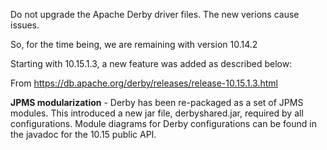 Do not upgrade the Apache Derby driver files. The new verions cause issues.

So, for the time being, we are remaining with version 10.14.2

Starting with 10.15.1.3, a new feature was added as described below:

From https://db.apache.org/derby/releases/release-10.15.1.3.html 

**JPMS modularization** - Derby has been re-packaged as a set of JPMS modules. This introduced a new jar file, derbyshared.jar, required by all configurations. Module diagrams for Derby configurations can be found in the javadoc for the 10.15 public API.
